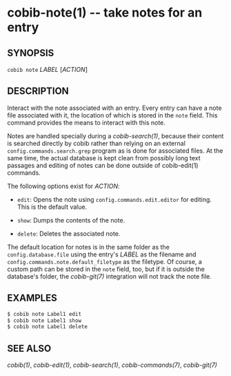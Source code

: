 cobib-note(1) -- take notes for an entry
========================================

## SYNOPSIS

`cobib note` _LABEL_ [_ACTION_]

## DESCRIPTION

Interact with the note associated with an entry.
Every entry can have a note file associated with it, the location of which is stored in the `note` field.
This command provides the means to interact with this note.

Notes are handled specially during a _cobib-search(1)_, because their content is searched directly by cobib rather than relying on an external `config.commands.search.grep` program as is done for associated files.
At the same time, the actual database is kept clean from possibly long text passages and editing of notes can be done outside of cobib-edit(1) commands.

The following options exist for _ACTION_:

  * `edit`:
    Opens the note using `config.commands.edit.editor` for editing.
    This is the default value.

  * `show`:
    Dumps the contents of the note.

  * `delete`:
    Deletes the associated note.

The default location for notes is in the same folder as the `config.database.file` using the entry's _LABEL_ as the filename and `config.commands.note.default_filetype` as the filetype.
Of course, a custom path can be stored in the `note` field, too, but if it is outside the database's folder, the _cobib-git(7)_ integration will not track the note file.

## EXAMPLES

```bash
$ cobib note Label1 edit
$ cobib note Label1 show
$ cobib note Label1 delete
```

## SEE ALSO

_cobib(1)_, _cobib-edit(1)_, _cobib-search(1)_, _cobib-commands(7)_, _cobib-git(7)_

[//]: # ( vim: set ft=markdown tw=0: )
